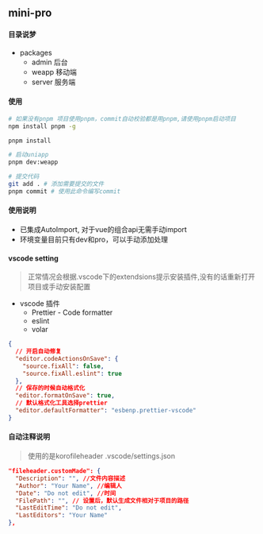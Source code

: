 <!--
 * @Description: md
 * @Author: June
 * @Date: 2024-04-24 09:32:13
 * @FilePath: \@minepro\README.md
 * @LastEditTime: 2024-05-25 16:03:17
 * @LastEditors: June
-->

## mini-pro

#### 目录说梦

- packages
  - admin 后台
  - weapp 移动端
  - server 服务端

#### 使用

```bash
# 如果没有pnpm 项目使用pnpm，commit自动校验都是用pnpm,请使用pnpm启动项目
npm install pnpm -g

pnpm install

# 启动uniapp
pnpm dev:weapp

# 提交代码
git add . # 添加需要提交的文件
pnpm commit # 使用此命令编写commit
```

#### 使用说明

- 已集成AutoImport, 对于vue的组合api无需手动import
- 环境变量目前只有dev和pro，可以手动添加处理

#### vscode setting

> 正常情况会根据.vscode下的extendsions提示安装插件,没有的话重新打开项目或手动安装配置

- vscode 插件
  - Prettier - Code formatter
  - eslint
  - volar

```json
{
  // 开启自动修复
  "editor.codeActionsOnSave": {
    "source.fixAll": false,
    "source.fixAll.eslint": true
  },
  // 保存的时候自动格式化
  "editor.formatOnSave": true,
  // 默认格式化工具选择prettier
  "editor.defaultFormatter": "esbenp.prettier-vscode"
}
```

#### 自动注释说明

> 使用的是korofileheader
> .vscode/settings.json

```json
"fileheader.customMade": {
  "Description": "", //文件内容描述
  "Author": "Your Name", //编辑人
  "Date": "Do not edit", //时间
  "FilePath": "", // 设置后，默认生成文件相对于项目的路径
  "LastEditTime": "Do not edit",
  "LastEditors": "Your Name"
},
```
